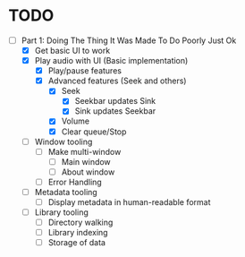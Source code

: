 # TODO

- [ ] Part 1: Doing The Thing It Was Made To Do Poorly Just Ok
  - [x] Get basic UI to work
  - [x] Play audio with UI (Basic implementation)
    - [x] Play/pause features
    - [x] Advanced features (Seek and others)
      - [x] Seek
        - [x] Seekbar updates Sink
        - [x] Sink updates Seekbar
      - [x] Volume
      - [x] Clear queue/Stop
  - [ ] Window tooling
    - [ ] Make multi-window
      - [ ] Main window
      - [ ] About window
    - [ ] Error Handling
  - [ ] Metadata tooling
    - [ ] Display metadata in human-readable format
  - [ ] Library tooling
    - [ ] Directory walking
    - [ ] Library indexing
    - [ ] Storage of data
